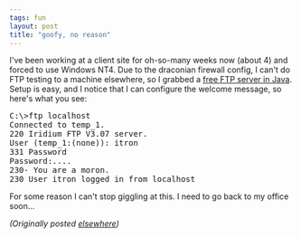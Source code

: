 ```yaml
---
tags: fun
layout: post
title: "goofy, no reason"
---
```




<p>I've been working at a client site for oh-so-many weeks now (about 4) and forced to use Windows NT4. Due to the draconian firewall config, I can't do FTP testing to a machine elsewhere, so I grabbed a <a href="http://www.theorem.com/java/Free.htm#FTPServer">free FTP server in Java</a>. Setup is easy, and I notice that I can configure the welcome message, so here's what you see:</p>

<p><tt>
C:\>ftp localhost<br>
Connected to temp_1.<br>
220 Iridium FTP V3.07 server.<br>
User (temp_1:(none)): itron<br>
331 Password<br>
Password:....<br>
230- You are a moron.<br>
230 User itron logged in from localhost<br>
</tt></p>

<p>For some reason I can't stop giggling at this. I need to go back to my office soon...</p>

<p><em>(Originally posted <a href="http://use.perl.org/~lachoy/journal/7247">elsewhere</a>)</em></p>


